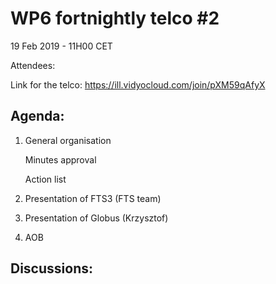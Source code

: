 #  WP6 fortnightly telco #2

19 Feb 2019 - 11H00 CET

Attendees:

Link for the telco: https://ill.vidyocloud.com/join/pXM59qAfyX

## Agenda:

1. General organisation

    Minutes approval

    Action list

2. Presentation of FTS3 (FTS team)

3. Presentation of Globus (Krzysztof)

4. AOB

## Discussions:

